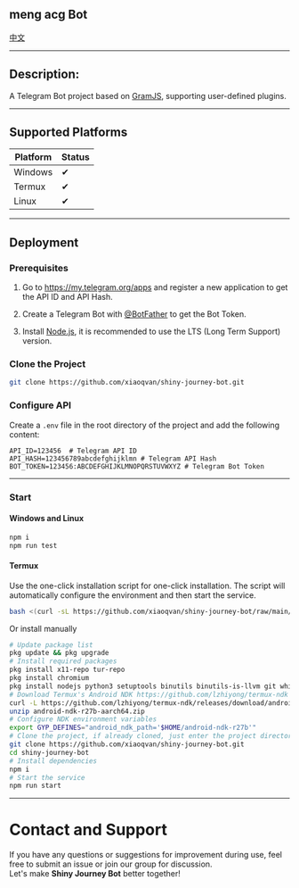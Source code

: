 **meng acg Bot**
---

[中文](./docs/README_zh-CN.md)

---

## Description:

A Telegram Bot project based on [GramJS](https://github.com/gram-js/gramjs), supporting user-defined plugins.
***
## Supported Platforms

| Platform | Status |
|----------|--------|
| Windows  | ✔      |
| Termux   | ✔      |
| Linux    | ✔      |

---

## Deployment

### Prerequisites

1. Go to https://my.telegram.org/apps and register a new application to get the API ID and API Hash.

2. Create a Telegram Bot with [@BotFather](https://t.me/BotFather) to get the Bot Token.

3. Install [Node.js](https://nodejs.org/), it is recommended to use the LTS (Long Term Support) version.

### Clone the Project

```bash
git clone https://github.com/xiaoqvan/shiny-journey-bot.git
```

### Configure API

Create a `.env` file in the root directory of the project and add the following content:

```dotenv
API_ID=123456  # Telegram API ID
API_HASH=123456789abcdefghijklmn # Telegram API Hash
BOT_TOKEN=123456:ABCDEFGHIJKLMNOPQRSTUVWXYZ # Telegram Bot Token
```

---

### Start

#### Windows and Linux
   ```bash
   npm i
   npm run test
   ```

#### **Termux**
Use the one-click installation script for one-click installation. The script will automatically configure the environment and then start the service.
```bash
bash <(curl -sL https://github.com/xiaoqvan/shiny-journey-bot/raw/main/scripts/termux.sh)
```
Or install manually
```bash
# Update package list
pkg update && pkg upgrade
# Install required packages
pkg install x11-repo tur-repo
pkg install chromium
pkg install nodejs python3 setuptools binutils binutils-is-llvm git which
# Download Termux's Android NDK https://github.com/lzhiyong/termux-ndk
curl -L https://github.com/lzhiyong/termux-ndk/releases/download/android-ndk/android-ndk-r27b-aarch64.zip
unzip android-ndk-r27b-aarch64.zip
# Configure NDK environment variables
export GYP_DEFINES="android_ndk_path='$HOME/android-ndk-r27b'"
# Clone the project, if already cloned, just enter the project directory
git clone https://github.com/xiaoqvan/shiny-journey-bot.git
cd shiny-journey-bot
# Install dependencies
npm i
# Start the service
npm run start
```
---

# Contact and Support

If you have any questions or suggestions for improvement during use, feel free to submit an issue or join our group for discussion.  
Let's make **Shiny Journey Bot** better together!
